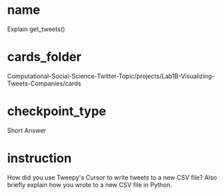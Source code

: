 # name
Explain get_tweets()
 
# cards_folder
Computational-Social-Science-Twitter-Topic/projects/Lab1B-Visualizing-Tweets-Companies/cards

# checkpoint_type

Short Answer

# instruction
How did you use Tweepy's Cursor to write tweets to a new CSV file? Also briefly explain how you wrote to a new CSV file in Python.